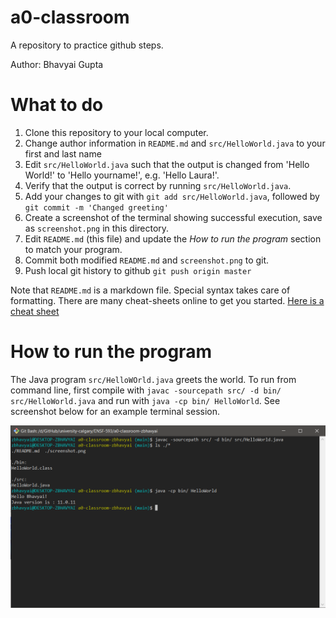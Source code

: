 # a0-classroom
A repository to practice github steps.

Author: Bhavyai Gupta

# What to do
1. Clone this repository to your local computer.
1. Change author information in `README.md` and `src/HelloWorld.java` to your first and last name
1. Edit `src/HelloWorld.java` such that the output is changed from 'Hello World!' to 'Hello yourname!', e.g. 'Hello Laura!'. 
1. Verify that the output is correct by running `src/HelloWorld.java`.
1. Add your changes to git with `git add src/HelloWorld.java`, followed by `git commit -m 'Changed greeting'`
1. Create a screenshot of the terminal showing successful execution, save as `screenshot.png` in this directory.
1. Edit `README.md` (this file) and update the _How to run the program_ section to match your program.
1. Commit both modified `README.md` and `screenshot.png` to git.
1. Push local git history to github `git push origin master`

Note that `README.md` is a markdown file. Special syntax takes care of formatting. There are many cheat-sheets online to get you started. [Here is a cheat sheet](https://github.com/adam-p/markdown-here/wiki/Markdown-Cheatsheet)

# How to run the program
The Java program `src/HelloWOrld.java` greets the world. To run from command line, first compile with `javac -sourcepath src/ -d bin/ src/HelloWorld.java` and run with `java -cp bin/ HelloWorld`. See screenshot below for an example terminal session.

![Example screenshot](screenshot.png)
